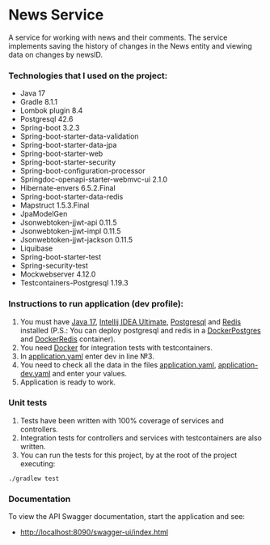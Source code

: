 # News Service

A service for working with news and their comments. The service implements saving the history of changes 
in the News entity and viewing data on changes by newsID.

### Technologies that I used on the project:

* Java 17
* Gradle 8.1.1
* Lombok plugin 8.4
* Postgresql 42.6
* Spring-boot 3.2.3
* Spring-boot-starter-data-validation
* Spring-boot-starter-data-jpa
* Spring-boot-starter-web
* Spring-boot-starter-security
* Spring-boot-configuration-processor
* Springdoc-openapi-starter-webmvc-ui 2.1.0
* Hibernate-envers 6.5.2.Final
* Spring-boot-starter-data-redis
* Mapstruct 1.5.3.Final
* JpaModelGen
* Jsonwebtoken-jjwt-api 0.11.5
* Jsonwebtoken-jjwt-impl 0.11.5
* Jsonwebtoken-jjwt-jackson 0.11.5
* Liquibase
* Spring-boot-starter-test
* Spring-security-test
* Mockwebserver 4.12.0
* Testcontainers-Postgresql 1.19.3

### Instructions to run application (dev profile):

1. You must have [Java 17](https://www.oracle.com/java/technologies/javase/jdk17-archive-downloads.html),
   [Intellij IDEA Ultimate](https://www.jetbrains.com/idea/download/),
   [Postgresql](https://www.postgresql.org/download/) and [Redis](https://redis.io/) installed
   (P.S.: You can deploy postgresql and redis in a [DockerPostgres](https://hub.docker.com/_/postgres) and
   [DockerRedis](https://hub.docker.com/_/redis) container).
2. You need [Docker](https://www.docker.com/products/docker-desktop/) for integration tests with testcontainers.
3. In [application.yaml](news-service/src/main/resources/application.yml) enter dev in line №3.
4. You need to check all the data in the files [application.yaml](news-service/src/main/resources/application.yml),
   [application-dev.yaml](news-service/src/main/resources/application-dev.yml) and enter your values.
5. Application is ready to work.

### Unit tests

1. Tests have been written with 100% coverage of services and controllers.
2. Integration tests for controllers and services with testcontainers are also written.
3. You can run the tests for this project, by at the root of the project executing:

```
./gradlew test
```

### Documentation

To view the API Swagger documentation, start the application and see:

* [http://localhost:8090/swagger-ui/index.html](http://localhost:8090/swagger-ui/index.html)